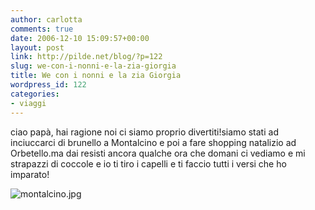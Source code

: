 ```yaml
---
author: carlotta
comments: true
date: 2006-12-10 15:09:57+00:00
layout: post
link: http://pilde.net/blog/?p=122
slug: we-con-i-nonni-e-la-zia-giorgia
title: We con i nonni e la zia Giorgia
wordpress_id: 122
categories:
- viaggi
---
```


ciao papà, hai ragione noi ci siamo proprio divertiti!siamo stati ad inciuccarci di brunello a Montalcino e poi a fare shopping natalizio ad Orbetello.ma dai resisti ancora qualche ora che domani ci vediamo e mi strapazzi di coccole e io ti tiro i capelli e ti faccio tutti i versi che ho imparato!

![montalcino.jpg]({{baseurl}}/uploads/2006/12/montalcino.jpg)



